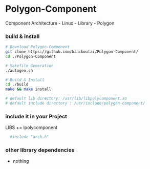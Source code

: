 # Polygon-Component
Component Architecture - Linux - Library - Polygon 

### build & install 

```sh
# Download Polygon-Component
git clone https://github.com/blackmutzi/Polygon-Component/
cd ./Polygon-Component

# Makefile Generation
./autogen.sh

# Build & Install
cd ./build
make && make install

# default lib directory: /usr/lib/libpolycomponent.so
# default include directory : /usr/include/polygon-component/
```
### include it in your Project

LIBS += lpolycomponent

```sh
  #include "arch.h"
```

### other library dependencies

* nothing


